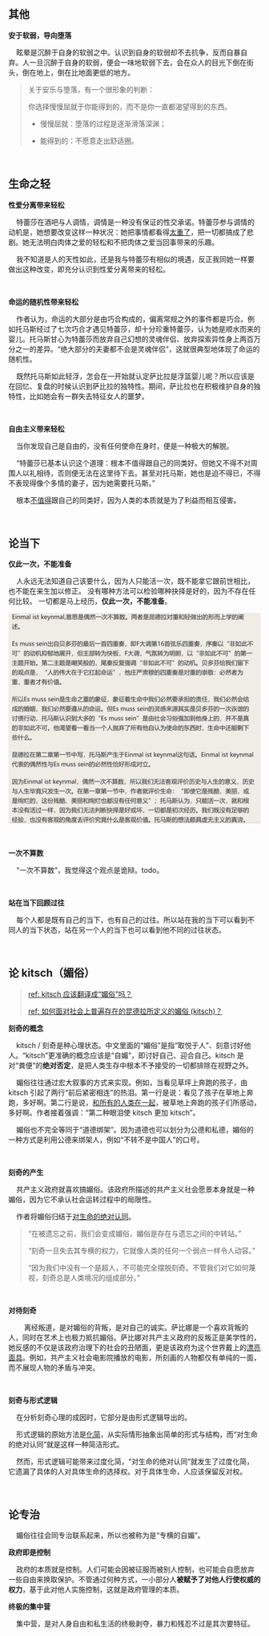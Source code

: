 ## 其他

**安于软弱，导向堕落**

    眩晕是沉醉于自身的软弱之中。认识到自身的软弱却不去抗争，反而自暴自弃。人一旦沉醉于自身的软弱，便会一味地软弱下去，会在众人的目光下倒在街头，倒在地上，倒在比地面更低的地方。

> 关于安乐与堕落，有一个很形象的判断：
> 
> 你选择慢慢屈就于你能得到的，而不是你一直都渴望得到的东西。
> 
> - 慢慢屈就：堕落的过程是逐渐滑落深渊；
> 
> - 能得到的：不愿意走出舒适圈。

    

## 生命之轻

**性爱分离带来轻松**

    特蕾莎在酒吧与人调情，调情是一种没有保证的性交承诺。特蕾莎参与调情的动机是，她想要改变这样一种状况：她把事情都看得<u>太重了</u>，把一切都搞成了悲剧。她无法明白肉体之爱的轻松和不把肉体之爱当回事带来的乐趣。

    我不知道是人的天性如此，还是我与特蕾莎有相似的境遇，反正我同她一样要做出这种改变，即充分认识到性爱分离带来的轻松。

    

**命运的随机性带来轻松**

    作者认为，命运的大部分是由巧合构成的，偏离常规之外的事件都是巧合。例如托马斯经过了七次巧合才遇见特蕾莎，却十分珍重特蕾莎，认为她是顺水而来的婴儿。托马斯甘心为特蕾莎而放弃自己幻想的灵魂伴侣、放弃探索异性身上两百万分之一的差异。“绝大部分的夫妻都不会是灵魂伴侣”，这就很典型地体现了命运的随机性。

    既然托马斯如此轻浮，怎会在一开始就认定萨比拉是浮篮婴儿呢？所以应该是在回忆、复盘的时候认识到萨比拉的独特性。期间，萨比拉也在积极维护自身的独特性，比如她会有一群失去特征女人的噩梦。

    

**自由主义带来轻松**

    当你发现自己是自由的，没有任何使命在身时，便是一种极大的解脱。

    “特蕾莎已基本认识这个道理：根本不值得跟自己的同类好。但她又不得不对周围人以礼相待，否则便无法在这里待下去。甚至对托马斯，她也是迫不得已，不得不表现得像个多情的妻子，因为她需要托马斯。”

    根本<u>不值得</u>跟自己的同类好，因为人类的本质就是为了利益而相互侵害。

    

## 论当下

**仅此一次，不能准备**

    人永远无法知道自己该要什么，因为人只能活一次，既不能拿它跟前世相比，也不能在来生加以修正。 没有哪种方法可以检验哪种抉择是好的，因为不存在任何比较。 一切都是马上经历，**仅此一次，不能准备**。

![](./asset/img/偶然一次不算数.png)

    

**一次不算数**

    “一次不算数”，我觉得这个观点是诡辩。todo。

    

**站在当下回顾过往**

    每个人都是既有自己的当下，也有自己的过往。所以站在我的当下可以看到不同人的当下状态，站在另一个人的当下也可以看到他不同的过往状态。

    

## 论 kitsch（媚俗）

> [ref: kitsch 应该翻译成“媚俗”吗？](https://www.zhihu.com/question/28315243/answer/2450541976)
> 
> [ref: 如何面对社会上普遍存在的昆德拉所定义的媚俗 (kitsch)？](https://www.zhihu.com/question/24011630/answer/26424748)

**刻奇的概念**

    kitsch / 刻奇是种心理状态。中文里面的“媚俗”是指“取悦于人”、刻意讨好他人。“kitsch”更准确的概念应该是“自媚”，即讨好自己、迎合自己。kitsch 是对“粪便”的**绝对否定**，是把人类生存中根本不予接受的一切都排除在视野之外。

    媚俗往往通过宏大叙事的方式来实现。例如，当看见草坪上奔跑的孩子，由 kitsch 引起了两行“前后紧密相连”的热泪。第一行是说：看见了孩子在草地上奔跑，多好啊。第二行是说，<u>和所有的人类在一起</u>，被草地上奔跑的孩子们所感动，多好啊。作者接着强调：“第二种眼泪使 kitsch 更加 kitsch”。

    媚俗也不完全等同于“道德绑架”。因为道德也可以划分为公德和私德，媚俗的一种方式是利用公德来绑架人，例如“不转不是中国人”的口号。

    

**刻奇的产生**

    共产主义政府就喜欢搞媚俗。该政府所描述的共产主义社会愿景本身就是一种媚俗，因为它不承认社会运转过程中的局限性。

    作者将媚俗归结于<u>对生命的绝对认同</u>。

> “在被遗忘之前，我们会变成媚俗，媚俗是存在与遗忘之间的中转站。”    
> 
> “刻奇一旦失去其专横的权力，它就像人类的任何一个弱点一样令人动容。”
> 
> “因为我们中没有一个是超人，不可能完全摆脱刻奇。不管我们对它如何蔑视，刻奇总是人类境况的组成部分。”

    

**对待刻奇**

        离经叛道，是对媚俗的背叛，是对自己的诚实。萨比娜是一个喜欢背叛的人，同时在艺术上也极力抵抗媚俗。萨比娜对共产主义政府的反叛正是美学性的，她反感的不仅是该政府治理下的社会的丑陋面，更是该政府为这个世界戴上的<u>漂亮面具</u>。例如，共产主义社会电影院播放的电影，所刻画的人物都仅有单纯的一面，而不展现人物的矛盾与冲突。

    

**刻奇与形式逻辑**

    在分析刻奇心理的成因时，它部分是由形式逻辑导出的。

    形式逻辑的原始方法是<u>化简</u>，从实际情形抽象出简单的形式与结构，而“对生命的绝对认同”就是这样一种简洁形式。

    然而，形式逻辑可能带来过度化简，“对生命的绝对认同”就发生了过度化简，它遗漏了具体的人对具体生命的选择权。对于具体生命，人应该保留反对权。

    

## 论专治

    媚俗往往会同专治联系起来，所以也被称为是“专横的自媚”。

**政府即是控制**

    政府的本质就是控制。人们可能会因被征服而被别人控制，也可能会自愿放弃一些自由来换取保护。不管通过何种方式，一小部分人**被赋予了对他人行使权威的权力**，基于此对他人实施控制，这就是政府管理的本质。

**终极的集中营**

    集中营，是对人身自由和私生活的终极剥夺，暴力和残忍不过是其次要特征。
